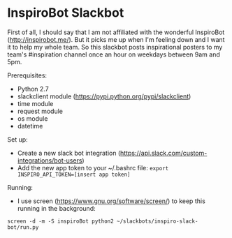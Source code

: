 # InspiroBot Slackbot

First of all, I should say that I am not affiliated with the wonderful InspiroBot (http://inspirobot.me/).
But it picks me up when I'm feeling down and I want it to help my whole team. So this slackbot posts inspirational posters to my team's #inspiration channel once an hour on weekdays between 9am and 5pm. 

Prerequisites:
- Python 2.7
- slackclient module (https://pypi.python.org/pypi/slackclient)
- time module
- request module
- os module
- datetime

Set up: 
- Create a new slack bot integration (https://api.slack.com/custom-integrations/bot-users)
- Add the new app token to your ~/.bashrc file: `export INSPIRO_API_TOKEN=[insert app token]`

Running:
- I use screen (https://www.gnu.org/software/screen/) to keep this running in the background:  

`screen -d -m -S inspiroBot python2 ~/slackbots/inspiro-slack-bot/run.py`
